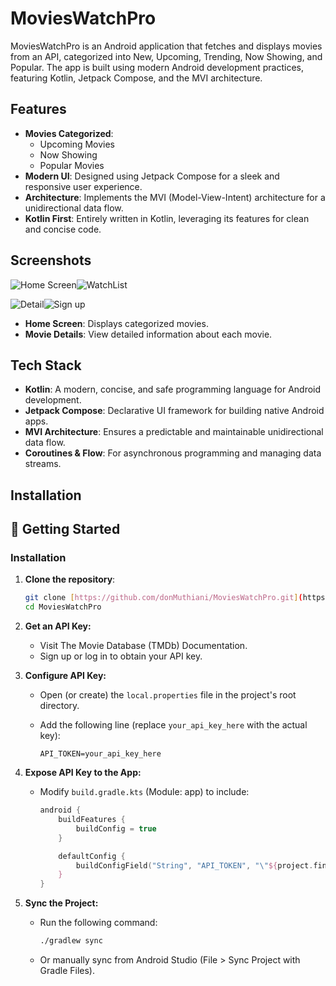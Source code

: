 # MoviesWatchPro

MoviesWatchPro is an Android application that fetches and displays movies from an API, categorized into New, Upcoming, Trending, Now Showing, and Popular. The app is built using modern Android development practices, featuring Kotlin, Jetpack Compose, and the MVI architecture.

## Features

- **Movies Categorized**:
  - Upcoming Movies
  - Now Showing
  - Popular Movies
- **Modern UI**: Designed using Jetpack Compose for a sleek and responsive user experience.
- **Architecture**: Implements the MVI (Model-View-Intent) architecture for a unidirectional data flow.
- **Kotlin First**: Entirely written in Kotlin, leveraging its features for clean and concise code.

## Screenshots

![Home Screen](discover.png)![WatchList](watchlist.png)

![Detail](detail.png)![Sign up](sign_up.png)



- **Home Screen**: Displays categorized movies.
- **Movie Details**: View detailed information about each movie.

## Tech Stack

- **Kotlin**: A modern, concise, and safe programming language for Android development.
- **Jetpack Compose**: Declarative UI framework for building native Android apps.
- **MVI Architecture**: Ensures a predictable and maintainable unidirectional data flow.
- **Coroutines & Flow**: For asynchronous programming and managing data streams.

## Installation

## 🚀 Getting Started

### Installation

1.  **Clone the repository**:
    ```bash
    git clone [https://github.com/donMuthiani/MoviesWatchPro.git](https://github.com/donMuthiani/MoviesWatchPro.git)
    cd MoviesWatchPro
    ```

2.  **Get an API Key:**
    * Visit The Movie Database (TMDb) Documentation.
    * Sign up or log in to obtain your API key.

3.  **Configure API Key:**
    * Open (or create) the `local.properties` file in the project's root directory.
    * Add the following line (replace `your_api_key_here` with the actual key):

        ```properties
        API_TOKEN=your_api_key_here
        ```

4.  **Expose API Key to the App:**
    * Modify `build.gradle.kts` (Module: app) to include:

        ```kotlin
        android {
            buildFeatures {
                buildConfig = true
            }

            defaultConfig {
                buildConfigField("String", "API_TOKEN", "\"${project.findProperty(\"API_TOKEN\")}\"")
            }
        }
        ```

5.  **Sync the Project:**
    * Run the following command:

        ```bash
        ./gradlew sync
        ```

    * Or manually sync from Android Studio (File > Sync Project with Gradle Files).

